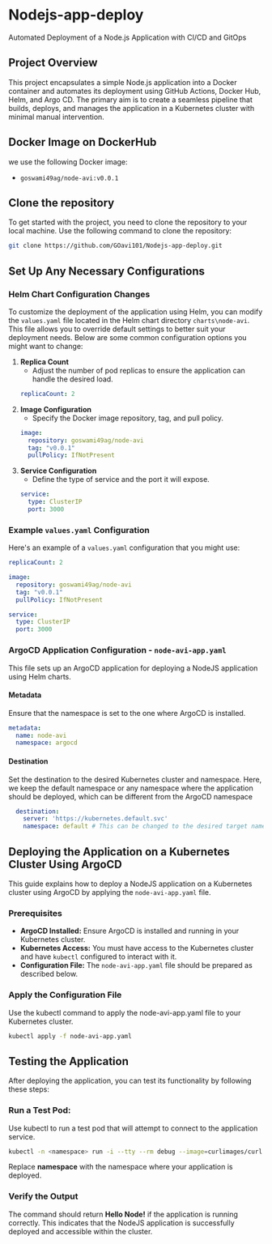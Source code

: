 # Nodejs-app-deploy
Automated Deployment of a Node.js Application with CI/CD and GitOps

## Project Overview
This project encapsulates a simple Node.js application into a Docker container and automates its deployment using GitHub Actions, Docker Hub, Helm, and Argo CD. The primary aim is to create a seamless pipeline that builds, deploys, and manages the application in a Kubernetes cluster with minimal manual intervention.

## Docker Image on DockerHub
 we use the following Docker image:
- `goswami49ag/node-avi:v0.0.1`

## Clone the repository
To get started with the project, you need to clone the repository to your local machine. Use the following command to clone the repository:
```bash
git clone https://github.com/GOavi101/Nodejs-app-deploy.git
````

## Set Up Any Necessary Configurations
### Helm Chart Configuration Changes
To customize the deployment of the application using Helm, you can modify the `values.yaml` file located in the Helm chart directory `charts\node-avi`. This file allows you to override default settings to better suit your deployment needs. Below are some common configuration options you might want to change:
1. **Replica Count**
    - Adjust the number of pod replicas to ensure the application can handle the desired load.
    ```yaml
    replicaCount: 2
    ```
2. **Image Configuration**
    - Specify the Docker image repository, tag, and pull policy.
    ```yaml
    image:
      repository: goswami49ag/node-avi
      tag: "v0.0.1"
      pullPolicy: IfNotPresent
    ```
3. **Service Configuration**
    - Define the type of service and the port it will expose.
    ```yaml
    service:
      type: ClusterIP
      port: 3000
    ```
### Example `values.yaml` Configuration
Here's an example of a `values.yaml` configuration that you might use:
```yaml
replicaCount: 2

image:
  repository: goswami49ag/node-avi
  tag: "v0.0.1"
  pullPolicy: IfNotPresent

service:
  type: ClusterIP
  port: 3000
````
### ArgoCD Application Configuration - `node-avi-app.yaml`
This file sets up an ArgoCD application for deploying a NodeJS application using Helm charts.
#### Metadata
Ensure that the namespace is set to the one where ArgoCD is installed.
```yaml
metadata:
  name: node-avi
  namespace: argocd
```
#### Destination
Set the destination to the desired Kubernetes cluster and namespace. Here, we keep the default namespace or any namespace where the application should be deployed, which can be different from the ArgoCD namespace
```yaml
  destination:
    server: 'https://kubernetes.default.svc'
    namespace: default # This can be changed to the desired target namespace
```

## Deploying the Application on a Kubernetes Cluster Using ArgoCD
This guide explains how to deploy a NodeJS application on a Kubernetes cluster using ArgoCD by applying the `node-avi-app.yaml` file.
### Prerequisites
- **ArgoCD Installed:** Ensure ArgoCD is installed and running in your Kubernetes cluster.
- **Kubernetes Access:** You must have access to the Kubernetes cluster and have `kubectl` configured to interact with it.
- **Configuration File:** The `node-avi-app.yaml` file should be prepared as described below.
### Apply the Configuration File
Use the kubectl command to apply the node-avi-app.yaml file to your Kubernetes cluster.
```bash
kubectl apply -f node-avi-app.yaml
```

## Testing the Application
After deploying the application, you can test its functionality by following these steps:
### Run a Test Pod:
Use kubectl to run a test pod that will attempt to connect to the application service.
```bash
kubectl -n <namespace> run -i --tty --rm debug --image=curlimages/curl --restart=Never -- curl http://node-avi.<namespace>.svc.cluster.local:3000
```
Replace **namespace** with the namespace where your application is deployed.
### Verify the Output
The command should return **Hello Node!** if the application is running correctly. This indicates that the NodeJS application is successfully deployed and accessible within the cluster.

